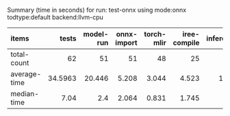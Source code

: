 Summary (time in seconds) for run: test-onnx using mode:onnx todtype:default backend:llvm-cpu

| items        |   tests |   model-run |   onnx-import |   torch-mlir |   iree-compile |   inference |
|:-------------|--------:|------------:|--------------:|-------------:|---------------:|------------:|
| total-count  | 62      |      51     |        51     |       48     |         25     |       6     |
| average-time | 34.5963 |      20.446 |         5.208 |        3.044 |          4.523 |       1.375 |
| median-time  |  7.04   |       2.4   |         2.064 |        0.831 |          1.745 |       0     |
